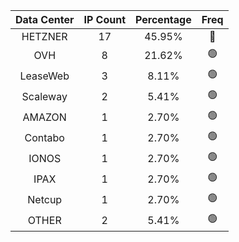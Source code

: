 | Data Center | IP Count | Percentage | Freq |
|:------------:|:--------:|:-----------:|:-----:|
| HETZNER | 17 | 45.95% | 🔴 |
| OVH | 8 | 21.62% | 🟢 |
| LeaseWeb | 3 | 8.11% | 🟢 |
| Scaleway | 2 | 5.41% | 🟢 |
| AMAZON | 1 | 2.70% | 🟢 |
| Contabo | 1 | 2.70% | 🟢 |
| IONOS | 1 | 2.70% | 🟢 |
| IPAX | 1 | 2.70% | 🟢 |
| Netcup | 1 | 2.70% | 🟢 |
| OTHER | 2 | 5.41% | 🟢 |